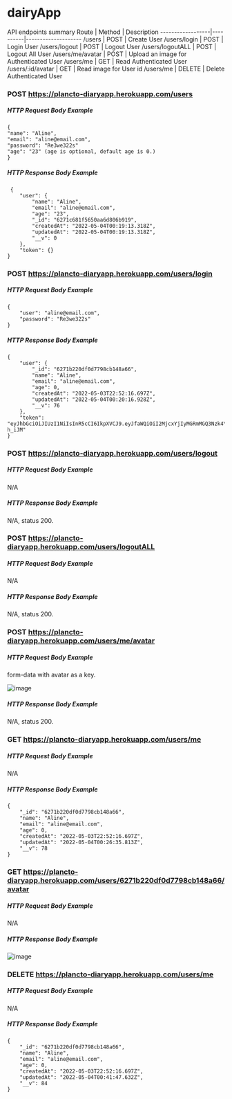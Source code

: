 # dairyApp

API endpoints summary
Route             | Method   | Description
------------------|----------|--------------------
/users            | POST     | Create User
/users/login      | POST     | Login User
/users/logout     | POST     | Logout User
/users/logoutALL  | POST     | Logout All User
/users/me/avatar  | POST     | Upload an image for Authenticated User
/users/me         | GET      | Read Authenticated User
/users/:id/avatar | GET      | Read image for User id
/users/me         | DELETE   | Delete Authenticated User

### POST https://plancto-diaryapp.herokuapp.com/users

##### HTTP Request Body Example
    
    {
    "name": "Aline",
    "email": "aline@email.com",
    "password": "Re3we322s"
    "age": "23" (age is optional, default age is 0.)
    }
    

##### HTTP Response Body Example

     {
        "user": {
            "name": "Aline",
            "email": "aline@email.com",
            "age": "23",
            "_id": "6271c681f5650aa6d806b919",
            "createdAt": "2022-05-04T00:19:13.318Z",
            "updatedAt": "2022-05-04T00:19:13.318Z",
            "__v": 0
        },
        "token": {}
    }

### POST https://plancto-diaryapp.herokuapp.com/users/login

##### HTTP Request Body Example

    {
        "user": "aline@email.com",
        "password": "Re3we322s"
    }
    
##### HTTP Response Body Example

    {
        "user": {
            "_id": "6271b220df0d7798cb148a66",
            "name": "Aline",
            "email": "aline@email.com",
            "age": 0,
            "createdAt": "2022-05-03T22:52:16.697Z",
            "updatedAt": "2022-05-04T00:20:16.928Z",
            "__v": 76
        },
        "token": "eyJhbGciOiJIUzI1NiIsInR5cCI6IkpXVCJ9.eyJfaWQiOiI2MjcxYjIyMGRmMGQ3Nzk4Y2IxNDhhNjYiLCJpYXQiOjE2NTE2MjM2MTZ9.Fw30XHUzfkpRfJVqWXI2y1bf_KEGRdbnJpkMg-h_iJM"
    }
    
### POST https://plancto-diaryapp.herokuapp.com/users/logout

##### HTTP Request Body Example
N/A

##### HTTP Response Body Example
N/A, status 200.

### POST https://plancto-diaryapp.herokuapp.com/users/logoutALL

##### HTTP Request Body Example
N/A

##### HTTP Response Body Example
N/A, status 200.

### POST https://plancto-diaryapp.herokuapp.com/users/me/avatar 

##### HTTP Request Body Example
form-data with avatar as a key.

![image](https://user-images.githubusercontent.com/63824002/166606458-6e2cd2bc-b582-4d3f-8ce1-fbf81e38f3bf.png)

##### HTTP Response Body Example
N/A, status 200.

### GET https://plancto-diaryapp.herokuapp.com/users/me   

##### HTTP Request Body Example
N/A

##### HTTP Response Body Example

    {
        "_id": "6271b220df0d7798cb148a66",
        "name": "Aline",
        "email": "aline@email.com",
        "age": 0,
        "createdAt": "2022-05-03T22:52:16.697Z",
        "updatedAt": "2022-05-04T00:26:35.813Z",
        "__v": 78
    }
    
### GET https://plancto-diaryapp.herokuapp.com/users/6271b220df0d7798cb148a66/avatar  

##### HTTP Request Body Example
N/A

##### HTTP Response Body Example

![image](https://user-images.githubusercontent.com/63824002/166608168-295ce80e-19ef-40bf-b016-266c8b4f3bdf.png)


### DELETE https://plancto-diaryapp.herokuapp.com/users/me 

##### HTTP Request Body Example
N/A

##### HTTP Response Body Example

    {
        "_id": "6271b220df0d7798cb148a66",
        "name": "Aline",
        "email": "aline@email.com",
        "age": 0,
        "createdAt": "2022-05-03T22:52:16.697Z",
        "updatedAt": "2022-05-04T00:41:47.632Z",
        "__v": 84
    }
